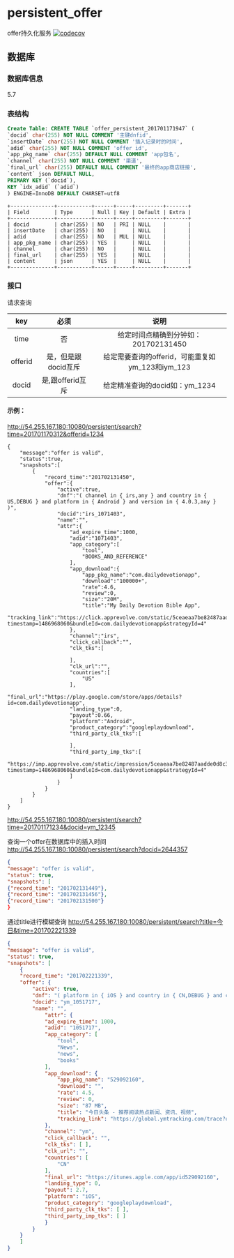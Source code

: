 # persistent_offer
offer持久化服务
[![codecov](https://codecov.io/gh/cloudadrd/persistent_offer/branch/master/graph/badge.svg?token=a1oJCu387u)](https://codecov.io/gh/cloudadrd/persistent_offer)


## 数据库
### 数据库信息
5.7

### 表结构

```sql
Create Table: CREATE TABLE `offer_persistent_201701171947` (
`docid` char(255) NOT NULL COMMENT '主键dnfid',
`insertDate` char(255) NOT NULL COMMENT '插入记录时的时间',
`adid` char(255) NOT NULL COMMENT 'offer id',
`app_pkg_name` char(255) DEFAULT NULL COMMENT 'app包名',
`channel` char(255) NOT NULL COMMENT '渠道',
`final_url` char(255) DEFAULT NULL COMMENT '最终的app商店链接',
`content` json DEFAULT NULL,
PRIMARY KEY (`docid`),
KEY `idx_adid` (`adid`)
) ENGINE=InnoDB DEFAULT CHARSET=utf8
```

```
+--------------+-----------+------+-----+---------+-------+
| Field        | Type      | Null | Key | Default | Extra |
+--------------+-----------+------+-----+---------+-------+
| docid        | char(255) | NO   | PRI | NULL    |       |
| insertDate   | char(255) | NO   |     | NULL    |       |
| adid         | char(255) | NO   | MUL | NULL    |       |
| app_pkg_name | char(255) | YES  |     | NULL    |       |
| channel      | char(255) | NO   |     | NULL    |       |
| final_url    | char(255) | YES  |     | NULL    |       |
| content      | json      | YES  |     | NULL    |       |
+--------------+-----------+------+-----+---------+-------+
```

### 接口

请求查询

|   key   |      必须      |                 说明                 |
| :-----: | :----------: | :--------------------------------: |
|  time   |      否       |      给定时间点精确到分钟如：201702131450      |
| offerid | 是，但是跟docid互斥 | 给定需要查询的offerid，可能重复如ym_123和iym_123 |
|  docid  | 是,跟offerid互斥 |       给定精准查询的docid如：ym_1234        |

#### 示例：

http://54.255.167.180:10080/persistent/search?time=201701170312&offerid=1234

```
{
    "message":"offer is valid",
    "status":true,
    "snapshots":[
        {
            "record_time":"201702131450",
            "offer":{
                "active":true,
                "dnf":"( channel in { irs,any } and country in { US,DEBUG } and platform in { Android } and version in { 4.0.3,any } )",
                "docid":"irs_1071403",
                "name":"",
                "attr":{
                    "ad_expire_time":1000,
                    "adid":"1071403",
                    "app_category":[
                        "tool",
                        "BOOKS_AND_REFERENCE"
                    ],
                    "app_download":{
                        "app_pkg_name":"com.dailydevotionapp",
                        "download":"100000+",
                        "rate":4.6,
                        "review":0,
                        "size":"20M",
                        "title":"My Daily Devotion Bible App",
                        "tracking_link":"https://click.apprevolve.com/static/5ceaeaa7be82487aadde0d8c3cbebcd8/109591/1071403/0edbed61cea300b7?timestamp=1486968060&bundleId=com.dailydevotionapp&strategyId=4"
                    },
                    "channel":"irs",
                    "click_callback":"",
                    "clk_tks":[
                        
                    ],
                    "clk_url":"",
                    "countries":[
                        "US"
                    ],
                    "final_url":"https://play.google.com/store/apps/details?id=com.dailydevotionapp",
                    "landing_type":0,
                    "payout":0.66,
                    "platform":"Android",
                    "product_category":"googleplaydownload",
                    "third_party_clk_tks":[
                        
                    ],
                    "third_party_imp_tks":[
                        "https://imp.apprevolve.com/static/impression/5ceaeaa7be82487aadde0d8c3cbebcd8/109591/1071403/0edbed61cea300b7?timestamp=1486968060&bundleId=com.dailydevotionapp&strategyId=4"
                    ]
                }
            }
        }
    ]
}
```

http://54.255.167.180:10080/persistent/search?time=201701171234&docid=ym_12345

查询一个offer在数据库中的插入时间
http://54.255.167.180:10080/persistent/search?docid=2644357

```json
{
"message": "offer is valid",
"status": true,
"snapshots": [
{"record_time": "201702131449"},
{"record_time": "201702131456"},
{"record_time": "201702131500"}
}
```

通过title进行模糊查询
http://54.255.167.180:10080/persistent/search?title=今日&time=201702221339

```json
{
"message": "offer is valid",
"status": true,
"snapshots": [
	{
	"record_time": "201702221339",
	"offer": {
		"active": true,
		"dnf": "( platform in { iOS } and country in { CN,DEBUG } and channel in { ym,any } )",
		"docid": "ym_1051717",
		"name": "",
			"attr": {
			"ad_expire_time": 1000,
			"adid": "1051717",
			"app_category": [
				"tool",
				"News",
				"news",
				"books"
			],
			"app_download": {
				"app_pkg_name": "529092160",
				"download": "",
				"rate": 4.5,
				"review": 0,
				"size": "87 MB",
				"title": "今日头条 - 推荐阅读热点新闻、资讯、视频",
				"tracking_link": "https://global.ymtracking.com/trace?offer_id=1051717&app_id=131&type=ffc5dc6300000002"
			},
			"channel": "ym",
			"click_callback": "",
			"clk_tks": [ ],
			"clk_url": "",
			"countries": [
				"CN"
			],
			"final_url": "https://itunes.apple.com/app/id529092160",
			"landing_type": 0,
			"payout": 2.7,
			"platform": "iOS",
			"product_category": "googleplaydownload",
			"third_party_clk_tks": [ ],
			"third_party_imp_tks": [ ]
            }
    	}
    }
	]
}
```

